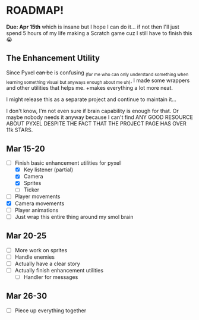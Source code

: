# ROADMAP!
**Due: Apr 15th**
which is insane
but
I hope I can do it...
if not then I'll just spend 5 hours of my life making a Scratch game cuz I still have to finish this 😭

## The Enhancement Utility
Since Pyxel <s>can be</s> is confusing <sub>(for me who can only understand something when learning something visual but anyways enough about me uh)</sub>, I made some wrappers and other utilities that helps me. +makes everything a lot more neat.

I might release this as a separate project and continue to maintain it...

I don't know, I'm not even sure if brain capability is enough for that. Or maybe nobody needs it anyway because I can't find ANY GOOD RESOURCE ABOUT PYXEL DESPITE THE FACT THAT THE PROJECT PAGE HAS OVER 11k STARS.

## Mar 15-20
- [ ] Finish basic enhancement utilities for pyxel
    - [x] Key listener (partial)
    - [x] Camera
    - [x] Sprites
    - [ ] Ticker
- [ ] Player movements
- [x] Camera movements
- [ ] Player animations
- [ ] Just wrap this entire thing around my smol brain

## Mar 20-25
- [ ] More work on sprites
- [ ] Handle enemies
- [ ] Actually have a clear story
- [ ] Actually finish enhancement utilities
    - [ ] Handler for messages

## Mar 26-30
- [ ] Piece up everything together